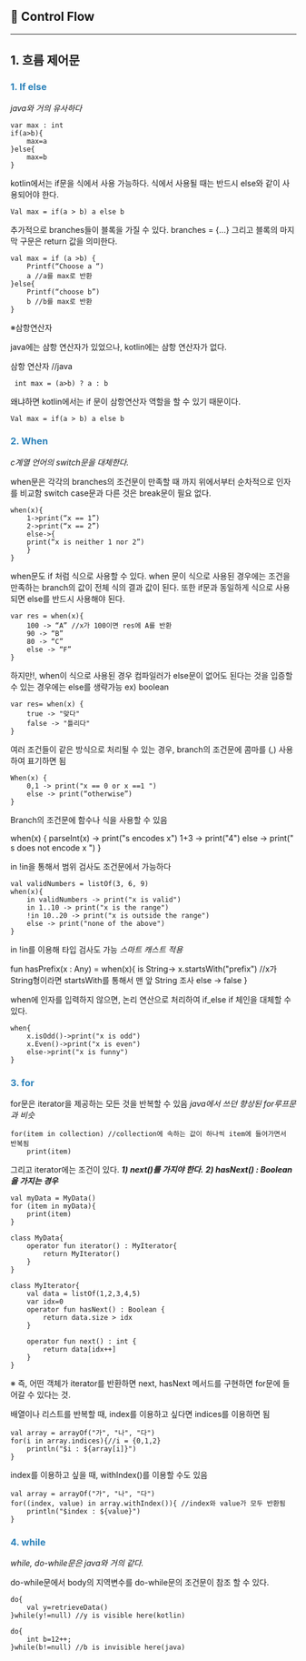 ## 📌 Control Flow
<hr/>

## 1. 흐름 제어문

### <span style="color: #2980B9">__1. If else__<br></span> 

*java와 거의 유사하다*

```
var max : int
if(a>b){
	max=a
}else{
	max=b
}
```

kotlin에서는 if문을 식에서 사용 가능하다. 식에서 사용될 때는 반드시 else와 같이 사용되어야 한다.

```
Val max = if(a > b) a else b
```

추가적으로 branches들이 블록을 가질 수 있다. branches = {...}
그리고 블록의 마지막 구문은 return 값을 의미한다.


```
val max = if (a >b) {
    Printf(“Choose a “)
	a //a를 max로 반환
}else{
	Printf(“choose b”)
	b //b를 max로 반환
}
```

※삼항연산자

java에는 삼항 연산자가 있었으나, kotlin에는 삼항 연산자가 없다.

삼항 연산자 //java
```
 int max = (a>b) ? a : b
```

왜냐하면 kotlin에서는 if 문이 삼항연산자 역할을 할 수 있기 때문이다.
```
Val max = if(a > b) a else b
```

### <span style="color: #2980B9">__2. When__<br></span> 

*c계열 언어의 switch문을 대체한다.*

when문은 각각의 branches의 조건문이 만족할 때 까지 위에서부터 순차적으로 인자를 비교함
switch case문과 다른 것은 break문이 필요 없다.

```
when(x){
    1->print(“x == 1”)
    2->print(“x == 2”)
    else->{
	print(“x is neither 1 nor 2”)
    }
}
```

when문도 if 처럼 식으로 사용할 수 있다. 
when 문이 식으로 사용된 경우에는 조건을 만족하는 branch의 값이 전체 식의 결과 값이 된다.
또한 if문과 동일하게 식으로 사용되면 else를 반드시 사용해야 된다.


```
var res = when(x){
    100 -> “A” //x가 100이면 res에 A를 반환
    90 -> “B”
    80 -> “C”
    else -> “F”
}
```

하지만!, when이 식으로 사용된 경우 컴파일러가 else문이 없어도 된다는 것을 입증할 수 있는 경우에는 else를 생략가능
ex) boolean

```
var res= when(x) {
    true -> "맞다"
    false -> "틀리다"
}
```

여러 조건들이 같은 방식으로 처리될 수 있는 경우, branch의 조건문에 콤마를 (,) 사용하여 표기하면 됨

```
When(x) {
    0,1 -> print("x == 0 or x ==1 ")
    else -> print(“otherwise”)
}
```

Branch의 조건문에 함수나 식을 사용할 수 있음

when(x) {
    parseInt(x) -> print("s encodes x")
    1+3 -> print("4")
    else -> print(" s does not encode x ")
}

in !in을 통해서 범위 검사도 조건문에서 가능하다

```
val validNumbers = listOf(3, 6, 9)
when(x){
    in validNumbers -> print("x is valid")
    in 1..10 -> print("x is the range")
    !in 10..20 -> print("x is outside the range")
    else -> print("none of the above")
}
```

in !in를 이용해 타입 검사도 가능
*스마트 캐스트 적용*

fun hasPrefix(x : Any) = when(x){
    is String-> x.startsWith("prefix") //x가 String형이라면 startsWith를 통해서 맨 앞 String 조사
    else -> false
}

when에 인자를 입력하지 않으면, 논리 연산으로 처리하여 if_else if 체인을 대체할 수 있다.

```
when{
    x.isOdd()->print("x is odd")
    x.Even()->print("x is even")
    else->print("x is funny")
}
```

### <span style="color: #2980B9">__3. for__<br></span> 

for문은 iterator을 제공하는 모든 것을 반복할 수 있음
*java에서 쓰던 향상된 for루프문과 비슷*

```
for(item in collection) //collection에 속하는 값이 하나씩 item에 들어가면서 반복됨
    print(item)
```

그리고 iterator에는 조건이 있다.
***1) next()를 가지야 한다.***
***2) hasNext() : Boolean을 가지는 경우***

```
val myData = MyData()
for (item in myData){
    print(item)
}
```

```
class MyData{
    operator fun iterator() : MyIterator{
        return MyIterator()
    }
}
```

```
class MyIterator{
    val data = listOf(1,2,3,4,5)
    var idx=0
    operator fun hasNext() : Boolean {
        return data.size > idx
    }

    operator fun next() : int {
        return data[idx++]
    }
}
```

※ 즉, 어떤 객체가 iterator를 반환하면 next, hasNext 메서드를 구현하면 for문에 들어갈 수 있다는 것.


배열이나 리스트를 반복할 때, index를 이용하고 싶다면 indices를 이용하면 됨

```
val array = arrayOf("가", "나", "다")
for(i in array.indices){//i = {0,1,2}
    println("$i : ${array[i]}") 
}
```


index를 이용하고 싶을 때, withIndex()를 이용할 수도 있음
```
val array = arrayOf("가", "나", "다")
for((index, value) in array.withIndex()){ //index와 value가 모두 반환됨
    println("$index : ${value}")
}
```

### <span style="color: #2980B9">__4. while__<br></span> 

*while, do-while문은 java와 거의 같다.*

do-while문에서 body의 지역변수를 do-while문의 조건문이 참조 할 수 있다.

```
do{
    val y=retrieveData()
}while(y!=null) //y is visible here(kotlin)

```

```
do{
    int b=12++;
}while(b!=null) //b is invisible here(java)

```
